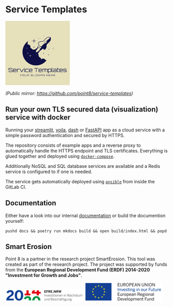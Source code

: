 # Service Templates

![logo.png](logo.png)

_(Public mirror: https://github.com/point8/service-templates)_

## Run your own TLS secured data (visualization) service with docker

Running your [streamlit](https://streamlit.io/), [voila](https://voila.readthedocs.io/en/stable/index.html), [dash](https://dash.plotly.com/) or [FastAPI](https://fastapi.tiangolo.com) app as a cloud service with a simple password authentication and secured by HTTPS.

The repository consists of example apps and a reverse proxy to automatically handle the HTTPS endpoint and TLS certificates. Everything is glued together and deployed using [`docker-compose`](https://docs.docker.com/compose/).

Additionally NoSQL and SQL database services are available and a Redis service is configured to if one is needed.

The service gets automatically deployed using [`ansible`](https://docs.ansible.com/ansible/latest/index.html) from inside the GitLab CI.

## Documentation

Either have a look into our internal [documentation](https://ccauet.point8.work/service-templates) or build the documention yourself:
```
pushd docs && poetry run mkdocs build && open build/index.html && popd
```

## Smart Erosion

Point 8 is a partner in the research project SmartErosion. This tool was created as part of the research project. The project was supported by funds from the __European Regional Development Fund (ERDF) 2014-2020 "Investment for Growth and Jobs"__.

<p float="left">
  <img src="Ziel2NRW_RGB_1809_jpg.jpg" width="48%" />
  <img src="EFRE_Foerderhinweis_englisch_farbig.jpg" width="48%" />
</p>
